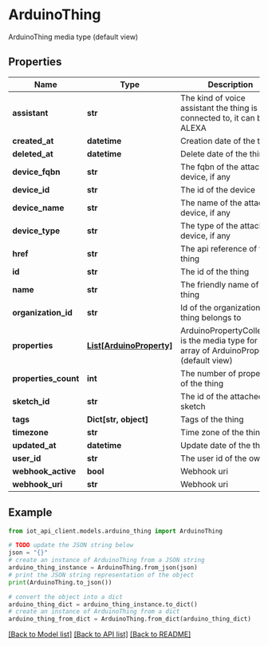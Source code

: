 # ArduinoThing

ArduinoThing media type (default view)

## Properties

Name | Type | Description | Notes
------------ | ------------- | ------------- | -------------
**assistant** | **str** | The kind of voice assistant the thing is connected to, it can be ALEXA | GOOGLE | NONE | [optional] 
**created_at** | **datetime** | Creation date of the thing | [optional] 
**deleted_at** | **datetime** | Delete date of the thing | [optional] 
**device_fqbn** | **str** | The fqbn of the attached device, if any | [optional] 
**device_id** | **str** | The id of the device | [optional] 
**device_name** | **str** | The name of the attached device, if any | [optional] 
**device_type** | **str** | The type of the attached device, if any | [optional] 
**href** | **str** | The api reference of this thing | 
**id** | **str** | The id of the thing | 
**name** | **str** | The friendly name of the thing | 
**organization_id** | **str** | Id of the organization the thing belongs to | [optional] 
**properties** | [**List[ArduinoProperty]**](ArduinoProperty.md) | ArduinoPropertyCollection is the media type for an array of ArduinoProperty (default view) | [optional] 
**properties_count** | **int** | The number of properties of the thing | [optional] 
**sketch_id** | **str** | The id of the attached sketch | [optional] 
**tags** | **Dict[str, object]** | Tags of the thing | [optional] 
**timezone** | **str** | Time zone of the thing | 
**updated_at** | **datetime** | Update date of the thing | [optional] 
**user_id** | **str** | The user id of the owner | 
**webhook_active** | **bool** | Webhook uri | [optional] 
**webhook_uri** | **str** | Webhook uri | [optional] 

## Example

```python
from iot_api_client.models.arduino_thing import ArduinoThing

# TODO update the JSON string below
json = "{}"
# create an instance of ArduinoThing from a JSON string
arduino_thing_instance = ArduinoThing.from_json(json)
# print the JSON string representation of the object
print(ArduinoThing.to_json())

# convert the object into a dict
arduino_thing_dict = arduino_thing_instance.to_dict()
# create an instance of ArduinoThing from a dict
arduino_thing_from_dict = ArduinoThing.from_dict(arduino_thing_dict)
```
[[Back to Model list]](../README.md#documentation-for-models) [[Back to API list]](../README.md#documentation-for-api-endpoints) [[Back to README]](../README.md)



